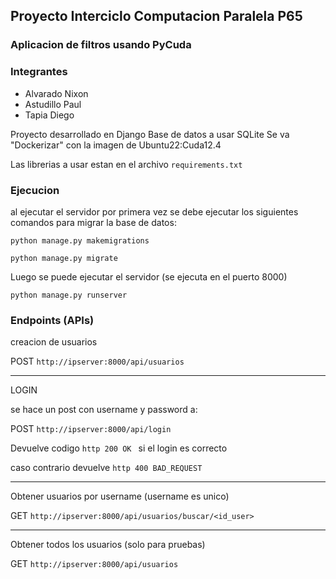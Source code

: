 ## Proyecto Interciclo Computacion Paralela P65
### Aplicacion de filtros usando PyCuda
### Integrantes
* Alvarado Nixon
* Astudillo Paul
* Tapia Diego

Proyecto desarrollado en Django
Base de datos a usar SQLite
Se va "Dockerizar" con la imagen de Ubuntu22:Cuda12.4

Las librerias a usar estan en el archivo ```requirements.txt```

### Ejecucion

al ejecutar el servidor por primera vez se debe ejecutar los siguientes comandos para migrar la base de datos:

```python manage.py makemigrations```

```python manage.py migrate```

Luego se puede ejecutar el servidor (se ejecuta en el puerto 8000)

```python manage.py runserver```

### Endpoints (APIs)

creacion de usuarios


 POST ```http://ipserver:8000/api/usuarios ```

----
LOGIN

se hace un post con username y password a:


POST ```http://ipserver:8000/api/login ```

Devuelve codigo ```http 200 OK ```  si el login es correcto 

caso contrario devuelve ```http 400 BAD_REQUEST```





----
Obtener usuarios por username (username es unico)



GET ```http://ipserver:8000/api/usuarios/buscar/<id_user>```


----

Obtener todos los usuarios  (solo para pruebas)


GET ```http://ipserver:8000/api/usuarios```
